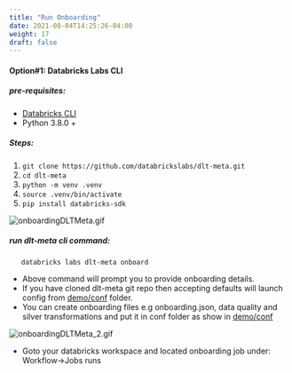 ```yaml
---
title: "Run Onboarding"
date: 2021-08-04T14:25:26-04:00
weight: 17
draft: false
---
```


#### Option#1: Databricks Labs CLI 
##### pre-requisites:
- [Databricks CLI](https://docs.databricks.com/en/dev-tools/cli/tutorial.html)
- Python 3.8.0 +
##### Steps:
1. ``` git clone https://github.com/databrickslabs/dlt-meta.git ```
2. ``` cd dlt-meta ```
3. ``` python -m venv .venv ```
4. ```source .venv/bin/activate ```
5. ``` pip install databricks-sdk ```

![onboardingDLTMeta.gif](/images/onboardingDLTMeta.gif)

##### run dlt-meta cli command: 
 ```shell 
    databricks labs dlt-meta onboard
``` 
-  Above command will prompt you to provide onboarding details.
- If you have cloned dlt-meta git repo then accepting defaults will launch config from [demo/conf](https://github.com/databrickslabs/dlt-meta/tree/main/demo/conf) folder.
- You can create onboarding files e.g onboarding.json, data quality and silver transformations and put it in conf folder as show in [demo/conf](https://github.com/databrickslabs/dlt-meta/tree/main/demo/conf)

![onboardingDLTMeta_2.gif](/images/onboardingDLTMeta_2.gif)

- Goto your databricks workspace and located onboarding job under: Workflow->Jobs runs
